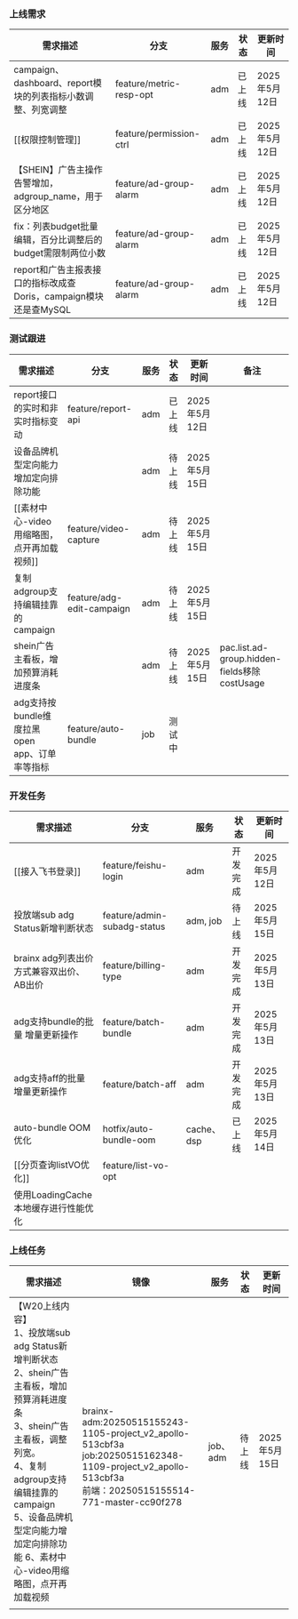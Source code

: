### 上线需求

| 需求描述                                         | 分支                      | 服务  | 状态  | 更新时间       |
| -------------------------------------------- | ----------------------- | --- | --- | ---------- |
| campaign、dashboard、report模块的列表指标小数调整、列宽调整    | feature/metric-resp-opt | adm | 已上线 | 2025年5月12日 |
| [[权限控制管理]]                                   | feature/permission-ctrl | adm | 已上线 | 2025年5月12日 |
| 【SHEIN】广告主操作告警增加，adgroup_name，用于区分地区         | feature/ad-group-alarm  | adm | 已上线 | 2025年5月12日 |
| fix：列表budget批量编辑，百分比调整后的budget需限制两位小数        | feature/ad-group-alarm  | adm | 已上线 | 2025年5月12日 |
| report和广告主报表接口的指标改成查Doris，campaign模块还是查MySQL | feature/ad-group-alarm  | adm | 已上线 | 2025年5月12日 |

### 测试跟进
| 需求描述                            | 分支                        | 服务  | 状态  | 更新时间       | 备注                                         |
| ------------------------------- | ------------------------- | --- | --- | ---------- | ------------------------------------------ |
| report接口的实时和非实时指标变动             | feature/report-api        | adm | 已上线 | 2025年5月12日 |                                            |
| 设备品牌机型定向能力增加定向排除功能              |                           | adm | 待上线 | 2025年5月15日 |                                            |
| [[素材中心-video用缩略图，点开再加载视频]]      | feature/video-capture     | adm | 待上线 | 2025年5月15日 |                                            |
| 复制adgroup支持编辑挂靠的campaign        | feature/adg-edit-campaign | adm | 待上线 | 2025年5月15日 |                                            |
| shein广告主看板，增加预算消耗进度条            |                           | adm | 待上线 | 2025年5月15日 | pac.list.ad-group.hidden-fields移除costUsage |
| adg支持按bundle维度拉黑open app、订单率等指标 | feature/auto-bundle       | job | 测试中 |            |                                            |

### 开发任务
| 需求描述                       | 分支                          | 服务        | 状态   | 更新时间       |
| -------------------------- | --------------------------- | --------- | ---- | ---------- |
| [[接入飞书登录]]                 | feature/feishu-login        | adm       | 开发完成 | 2025年5月12日 |
| 投放端sub adg Status新增判断状态    | feature/admin-subadg-status | adm, job  | 待上线  | 2025年5月15日 |
| brainx adg列表出价方式兼容双出价、AB出价 | feature/billing-type        | adm       | 开发完成 | 2025年5月13日 |
| adg支持bundle的批量 增量更新操作      | feature/batch-bundle        | adm       | 开发完成 | 2025年5月13日 |
| adg支持aff的批量 增量更新操作         | feature/batch-aff           | adm       | 开发完成 | 2025年5月13日 |
| auto-bundle OOM优化          | hotfix/auto-bundle-oom      | cache、dsp | 已上线  | 2025年5月14日 |
| [[分页查询listVO优化]]           | feature/list-vo-opt         |           |      |            |
| 使用LoadingCache本地缓存进行性能优化   |                             |           |      |            |

### 上线任务

| 需求描述                                                                                                                                                                      | 镜像                                                                                                                                                           | 服务      | 状态  | 更新时间       |
| ------------------------------------------------------------------------------------------------------------------------------------------------------------------------- | ------------------------------------------------------------------------------------------------------------------------------------------------------------ | ------- | --- | ---------- |
| 【W20上线内容】<br>1、投放端sub adg Status新增判断状态 <br>2、shein广告主看板，增加预算消耗进度条 <br>3、shein广告主看板，调整列宽。 <br>4、复制adgroup支持编辑挂靠的campaign <br>5、设备品牌机型定向能力增加定向排除功能 6、素材中心-video用缩略图，点开再加载视频 | <br>brainx-adm:20250515155243-1105-project_v2_apollo-513cbf3a<br>job:20250515162348-1109-project_v2_apollo-513cbf3a<br>前端：20250515155514-771-master-cc90f278 | job、adm | 待上线 | 2025年5月15日 |
|                                                                                                                                                                           |                                                                                                                                                              |         |     |            |

